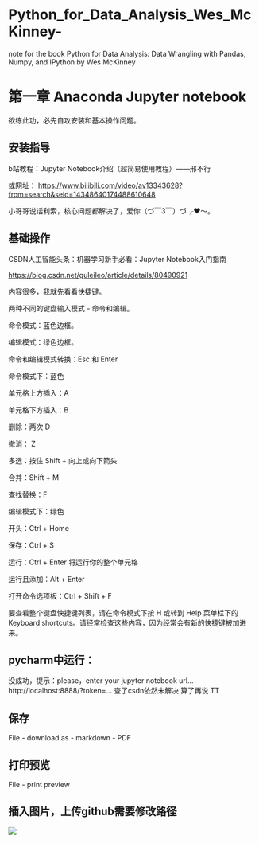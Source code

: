 # Python_for_Data_Analysis_Wes_McKinney-
note for the book Python for Data Analysis: Data Wrangling with Pandas, Numpy, and IPython by Wes McKinney

# 第一章 Anaconda Jupyter notebook

欲练此功，必先自攻安装和基本操作问题。

## 安装指导

b站教程：Jupyter Notebook介绍（超简易使用教程）——邢不行

或网址：
https://www.bilibili.com/video/av13343628?from=search&seid=14348640174488610648

小哥哥说话利索，核心问题都解决了，爱你（づ￣3￣）づ╭❤～。

## 基础操作

CSDN人工智能头条：机器学习新手必看：Jupyter Notebook入门指南

https://blog.csdn.net/guleileo/article/details/80490921

内容很多，我就先看看快捷键。


两种不同的键盘输入模式 - 命令和编辑。

命令模式：蓝色边框。

编辑模式：绿色边框。


命令和编辑模式转换：Esc 和 Enter 

命令模式下：蓝色

单元格上方插入：A

单元格下方插入：B

删除：两次 D

撤消： Z

多选：按住 Shift + 向上或向下箭头

合并：Shift + M

查找替换：F 


编辑模式下：绿色

开头：Ctrl + Home

保存：Ctrl + S 

运行：Ctrl + Enter 将运行你的整个单元格

运行且添加：Alt + Enter

打开命令选项板：Ctrl + Shift + F


要查看整个键盘快捷键列表，请在命令模式下按 H 或转到 Help 菜单栏下的 Keyboard shortcuts。请经常检查这些内容，因为经常会有新的快捷键被加进来。

## pycharm中运行：

没成功，提示：please，enter your jupyter notebook url...
http://localhost:8888/?token=...
查了csdn依然未解决
算了再说 TT

## 保存
File - download as - markdown
               - PDF

## 打印预览
File - print preview

## 插入图片，上传github需要修改路径

![](Python数据分析.jpg)
